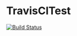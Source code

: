 # TravisClTest

[![Build Status](https://travis-ci.org/Grandduchy/TravisClTest.svg?branch=master)](https://travis-ci.org/Grandduchy/TravisClTest)
